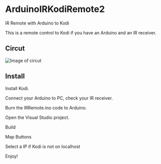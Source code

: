 # ArduinoIRKodiRemote2
IR Remote with Arduino to Kodi

This is a remote control to Kodi if you have an Arduino and an IR receiver.

## Circut

![Image of circut](https://i.imgur.com/mCkuSiA.png)

## Install

Install Kodi.

Connect your Arduino to PC, check your IR receiver.

Burn the IRRemote.ino code to Arduino.

Open the Visual Studio project.

Build

Map Buttons

Select a IP if Kodi is not on localhost

Enjoy!
